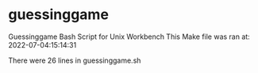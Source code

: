 # guessinggame

Guessinggame Bash Script for Unix Workbench 
This Make file was ran at: 2022-07-04:15:14:31

There were 26 lines in guessinggame.sh
